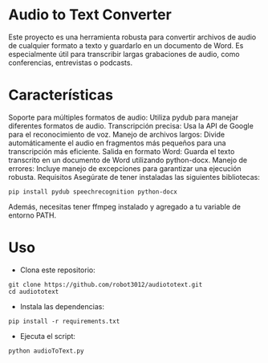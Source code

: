 # Audio to Text Converter
Este proyecto es una herramienta robusta para convertir archivos de audio de cualquier formato a texto y guardarlo en un documento de Word. Es especialmente útil para transcribir largas grabaciones de audio, como conferencias, entrevistas o podcasts.

# Características
Soporte para múltiples formatos de audio: Utiliza pydub para manejar diferentes formatos de audio.
Transcripción precisa: Usa la API de Google para el reconocimiento de voz.
Manejo de archivos largos: Divide automáticamente el audio en fragmentos más pequeños para una transcripción más eficiente.
Salida en formato Word: Guarda el texto transcrito en un documento de Word utilizando python-docx.
Manejo de errores: Incluye manejo de excepciones para garantizar una ejecución robusta.
Requisitos
Asegúrate de tener instaladas las siguientes bibliotecas:
```
pip install pydub speechrecognition python-docx
```
Además, necesitas tener ffmpeg instalado y agregado a tu variable de entorno PATH.

# Uso
* Clona este repositorio:
```
git clone https://github.com/robot3012/audiototext.git
cd audiototext
```
* Instala las dependencias:
```
pip install -r requirements.txt
```
* Ejecuta el script:
```
python audioToText.py
```